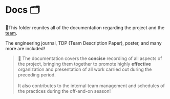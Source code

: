 # Docs 🗂️
📜This folder reunites all of the documentation regarding the project and the [team](https://www.instagram.com/fran_robots/). <br>

The engineering journal, TDP (Team Description Paper), poster, and many more are included!
<br>

> 📓 The documentation covers the **concise** recording of all aspects of the project, bringing them together to promote highly **effective** organization and presentation of all work carried out during the preceding period. <br> <br>
It also contributes to the internal team management and schedules of the practices during the off-and-on season! 

